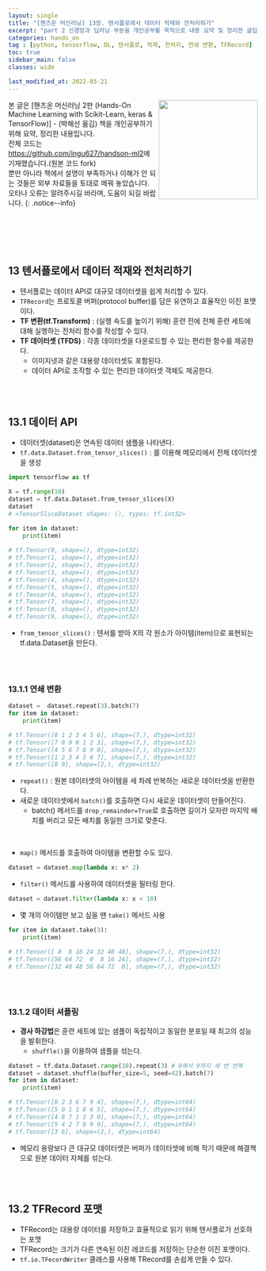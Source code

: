 ```yaml
---
layout: single
title: "[핸즈온 머신러닝] 13장. 텐서플로에서 데이터 적재와 전처리하기"
excerpt: "part 2 신경망과 딥러닝 부분을 개인공부를 목적으로 내용 요약 및 정리한 글입니다. - 텐서플로에서 데이터 적재와 전처리하기"
categories: hands_on
tag : [python, tensorflow, DL, 텐서플로, 적재, 전처리, 연쇄 변환, TFRecord]
toc: true
sidebar_main: false
classes: wide

last_modified_at: 2022-03-21
---
```


<img align='right' width='200' height='200' src='https://user-images.githubusercontent.com/78655692/147628941-a1aeb296-324e-4a60-816b-e4cc6666d13e.png
'>
본 글은 [핸즈온 머신러닝 2판 (Hands-On Machine Learning with Scikit-Learn, keras & TensorFlow)] - (박해선 옮김) 책을 개인공부하기 위해 요약, 정리한 내용입니다. <br>전체 코드는 <https://github.com/ingu627/handson-ml2>에 기재했습니다.(원본 코드 fork) <br> 뿐만 아니라 책에서 설명이 부족하거나 이해가 안 되는 것들은 외부 자료들을 토대로 메꿔 놓았습니다. <br> 오타나 오류는 알려주시길 바라며, 도움이 되길 바랍니다.
{: .notice--info}

<br>
<br>
<br>
<br>

## 13 텐서플로에서 데이터 적재와 전처리하기

- 텐서플로는 데이터 API로 대규모 데이터셋을 쉽게 처리할 수 있다.
- `TFRecord`는 프로토콜 버퍼(protocol buffer)를 담은 유연하고 효율적인 이진 포맷이다.
- **TF 변환(tf.Transform)** : (실행 속도를 높이기 위해) 훈련 전에 전체 훈련 세트에 대해 실행하는 전처리 함수를 작성할 수 있다.
- **TF 데이터셋 (TFDS)** : 각종 데이터셋을 다운로드할 수 있는 편리한 함수를 제공한다.
  - 이미지넷과 같은 대용량 데이터셋도 포함된다.
  - 데이터 API로 조작할 수 있는 편리한 데이터셋 객체도 제공한다.

<br>
<br>

## 13.1 데이터 API

- 데이터셋(dataset)은 연속된 데이터 샘플을 나타낸다.
- `tf.data.Dataset.from_tensor_slices()` : 를 이용해 메모리에서 전체 데이터셋을 생성

```python
import tensorflow as tf

X = tf.range(10)
dataset = tf.data.Dataset.from_tensor_slices(X)
dataset
# <TensorSliceDataset shapes: (), types: tf.int32>

for item in dataset:
    print(item)
    
# tf.Tensor(0, shape=(), dtype=int32)
# tf.Tensor(1, shape=(), dtype=int32)
# tf.Tensor(2, shape=(), dtype=int32)
# tf.Tensor(3, shape=(), dtype=int32)
# tf.Tensor(4, shape=(), dtype=int32)
# tf.Tensor(5, shape=(), dtype=int32)
# tf.Tensor(6, shape=(), dtype=int32)
# tf.Tensor(7, shape=(), dtype=int32)
# tf.Tensor(8, shape=(), dtype=int32)
# tf.Tensor(9, shape=(), dtype=int32)
```

- `from_tensor_slices()` : 텐서를 받아 X의 각 원소가 아이템(item)으로 표현되는 tf.data.Dataset을 만든다.

<br>
<br>

### 13.1.1 연쇄 변환

```python
dataset =  dataset.repeat(3).batch(7)
for item in dataset:
    print(item)

# tf.Tensor([0 1 2 3 4 5 6], shape=(7,), dtype=int32)
# tf.Tensor([7 8 9 0 1 2 3], shape=(7,), dtype=int32)
# tf.Tensor([4 5 6 7 8 9 0], shape=(7,), dtype=int32)
# tf.Tensor([1 2 3 4 5 6 7], shape=(7,), dtype=int32)
# tf.Tensor([8 9], shape=(2,), dtype=int32)
```

- `repeat()` : 원본 데이터셋의 아이템을 세 차례 반복하는 새로운 데이터셋을 반환한다.
- 새로운 데이터셋에서 `batch()`를 호출하면 다시 새로운 데이터셋이 만들어진다.
  - batch() 메서드를 `drop_remainder=True`로 호출하면 길이가 모자란 마지막 배치를 버리고 모든 배치를 동일한 크기로 맞춘다.

<br>

- `map()` 메서드를 호출하여 아이템을 변환할 수도 있다.

```python
dataset = dataset.map(lambda x: x* 2)
```

- `filter()` 메서드를 사용하여 데이터셋을 필터링 한다.

```python
dataset = dataset.filter(lambda x: x < 10)
```

- 몇 개의 아이템만 보고 싶을 땐 `take()` 메서드 사용

```python
for item in dataset.take(3):
    print(item)

# tf.Tensor([ 0  8 16 24 32 40 48], shape=(7,), dtype=int32)
# tf.Tensor([56 64 72  0  8 16 24], shape=(7,), dtype=int32)
# tf.Tensor([32 40 48 56 64 72  0], shape=(7,), dtype=int32)
```

<br>
<br>

### 13.1.2 데이터 셔플링

- **경사 하강법**은 훈련 세트에 있는 샘플이 독립적이고 동일한 분포일 때 최고의 성능을 발휘한다.
  - `shuffle()`을 이용하여 샘플을 섞는다.

```python
dataset = tf.data.Dataset.range(10).repeat(3) # 0에서 9까지 세 번 반복
dataset = dataset.shuffle(buffer_size=5, seed=42).batch(7)
for item in dataset:
    print(item)

# tf.Tensor([0 2 3 6 7 9 4], shape=(7,), dtype=int64)
# tf.Tensor([5 0 1 1 8 6 5], shape=(7,), dtype=int64)
# tf.Tensor([4 8 7 1 2 3 0], shape=(7,), dtype=int64)
# tf.Tensor([5 4 2 7 8 9 9], shape=(7,), dtype=int64)
# tf.Tensor([3 6], shape=(2,), dtype=int64)
```

- 메모리 용량보다 큰 대규모 데이터셋은 버퍼가 데이터셋에 비해 작기 때문에 해결책으로 원본 데이터 자체를 섞는다.

<br>
<br>

## 13.2 TFRecord 포맷

- TFRecord는 대용량 데이터를 저장하고 효율적으로 읽기 위해 텐서플로가 선호하는 포맷
- TFRecord는 크기가 다른 연속된 이진 레코드를 저장하는 단순한 이진 포맷이다.
- `tf.io.TFecordWriter` 클래스를 사용해 TRecord를 손쉽게 만들 수 있다.

